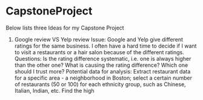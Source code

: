 # CapstoneProject
Below lists three Ideas for my Capstone Project 
1. Google review VS Yelp review 
Issue: Google and Yelp give different ratings for the same business. I often have a hard time to decide if I want to visit a restaurants or a hair salon because of the different ratings. 
Questions: 
Is the rating difference systematic, i.e. one is always higher than the other one? 
What is causing the rating difference? 
Which one should I trust more? 
Potential data for analysis: 
Extract restaurant data for a specific area - a neighborhood in Boston; select a certain number of restaurants (50 or 100) for each ethnicity group, such as Chinese, Italian, Indian, etc. 
Find the high 
